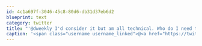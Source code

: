 ```yaml
---
id: 4c1a697f-3046-45c8-80d6-db31d37eb6d2
blueprint: text
category: twitter
title: "'@dweekly I'd consider it but am all technical. Who do I need to talk to?"
caption: '<span class="username username_linked">@<a href="https://twitter.com/dweekly" title="David E. Weekly">dweekly</a></span> I''d consider it but am all technical. Who do I need to talk to?'
---
```

